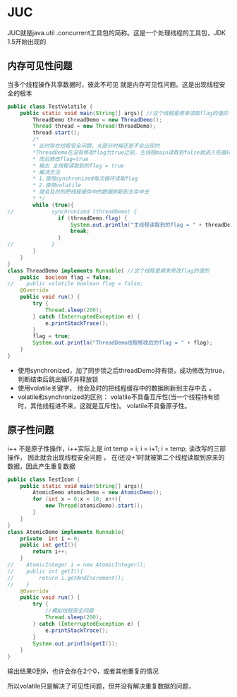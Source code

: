 # JUC

 JUC就是java.util .concurrent工具包的简称。这是一个处理线程的工具包，JDK 1.5开始出现的 

## 内存可见性问题

当多个线程操作共享数据时，彼此不可见 就是内存可见性问题。这是出现线程安全的根本

```java
public class TestVolatile {
    public static void main(String[] args){ //这个线程是用来读取flag的值的
        ThreadDemo threadDemo = new ThreadDemo();
        Thread thread = new Thread(threadDemo);
        thread.start();
        /*
        * 此时存在线程安全问题，大部分时候还是不会出现的
        *ThreadDemo在没有修改flag为true之前，主线程main读取到false就进入死循环
        * 而后修改flag=true
        * 输出 主线程读取到的flag = true
        * 解决方法
        * 1.使用synchronized每次循环读取flag
        * 2.使用volatile
        * 就会及时的把线程缓存中的数据刷新到主存中去
        * */
        while (true){
//            synchronized (threadDemo) {
                if (threadDemo.flag) {
                    System.out.println("主线程读取到的flag = " + threadDemo.flag);
                    break;
                }
//            }
        }
    }
}
class ThreadDemo implements Runnable{ //这个线程是用来修改flag的值的
    public  boolean flag = false;
//    public volatile boolean flag = false;
    @Override
    public void run() {
        try {
            Thread.sleep(200);
        } catch (InterruptedException e) {
            e.printStackTrace();
        }
        flag = true;
        System.out.println("ThreadDemo线程修改后的flag = " + flag);
    }
}
```

- 使用synchronized，加了同步锁之后threadDemo持有锁，成功修改为true，判断结束后跳出循环并释放锁
- 使用volatile关键字， 他会及时的把线程缓存中的数据刷新到主存中去 ，
- volatile和synchronized的区别：
  volatile不具备互斥性(当一个线程持有锁时，其他线程进不来，这就是互斥性)。
  volatile不具备原子性。

## 原子性问题

 i++ 不是原子性操作，i++实际上是 int temp = i;    i = i+1;    i = temp; 读改写的三部操作， 因此就会出现线程安全问题  ， 在i还没+1时就被第二个线程读取到原来的数据，因此产生重复数据

```java
public class TestIcon {
    public static void main(String[] args){
        AtomicDemo atomicDemo = new AtomicDemo();
        for (int x = 0;x < 10; x++){
            new Thread(atomicDemo).start();
        }
    }
}
class AtomicDemo implements Runnable{
    private  int i = 0;
    public int getI(){
        return i++;
    }
//    AtomicInteger i = new AtomicInteger();
//    public int getI(){
//        return i.getAndIncrement();
//    }
    @Override
    public void run() {
        try {
            //模拟线程安全问题
            Thread.sleep(200);
        } catch (InterruptedException e) {
            e.printStackTrace();
        }
        System.out.println(getI());
    }
}
```

输出结果0到9，也许会存在2个0，或者其他重复的情况

所以volatile只是解决了可见性问题，但并没有解决重复数据的问题，



